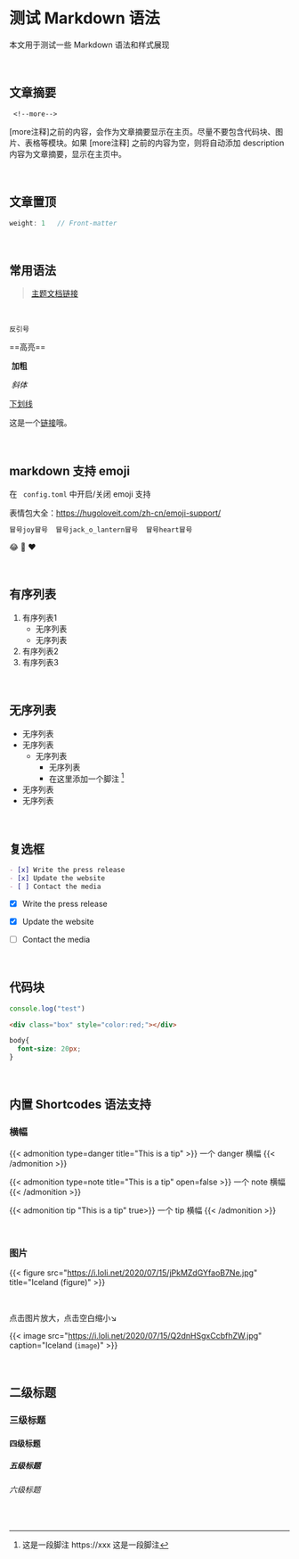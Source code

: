 # 测试 Markdown 语法


 <!--more-->

本文用于测试一些 Markdown 语法和样式展现

​	

## 文章摘要

```
 <!--more-->
```

[more注释]之前的内容，会作为文章摘要显示在主页。尽量不要包含代码块、图片、表格等模块。如果 [more注释] 之前的内容为空，则将自动添加 description 内容为文章摘要，显示在主页中。

​	

## 文章置顶

```js
weight: 1   // Front-matter
```

​	

## 常用语法

>   [主题文档链接](https://hugoloveit.com/zh-cn/theme-documentation-content/#3-%E5%86%85%E5%AE%B9%E6%91%98%E8%A6%81)

  ​

`反引号` 		

  ==高亮==   	

​	**加粗**   	

​	*斜体*  		

  <u>下划线</u>

这是一个[链接](https://gohugo.io/getting-started/quick-start/)哦。

​		  

## markdown 支持 emoji

在 ` config.toml` 中开启/关闭 emoji 支持

表情包大全：https://hugoloveit.com/zh-cn/emoji-support/

```html
冒号joy冒号  冒号jack_o_lantern冒号  冒号heart冒号
```

:joy:  :jack_o_lantern:  :heart:

​	

## 有序列表

1.  有序列表1
    +    无序列表
    +    无序列表
2.  有序列表2
3.  有序列表3




​	

## 无序列表

+   无序列表
+   无序列表
    +   无序列表
        +   无序列表
        +   在这里添加一个脚注 [^1]
+   无序列表
+   无序列表

[^1]: 这是一段脚注 https://xxx 这是一段脚注

​	



## 复选框

```markdown
- [x] Write the press release
- [x] Update the website
- [ ] Contact the media
```

- [x] Write the press release
- [x] Update the website
- [ ] Contact the media



​	

## 代码块


```js
console.log("test")
```

```html
<div class="box" style="color:red;"></div>
```

```css
body{
  font-size: 20px;
}
```



​	

## 内置 Shortcodes 语法支持

### 横幅

{{< admonition type=danger title="This is a tip" >}}
一个 danger 横幅
{{< /admonition >}}

{{< admonition type=note title="This is a tip" open=false >}}
一个 note 横幅
{{< /admonition >}}

{{< admonition tip "This is a tip" true>}}
一个 tip 横幅
{{< /admonition >}}

​	

### 图片

{{< figure src="https://i.loli.net/2020/07/15/jPkMZdGYfaoB7Ne.jpg" title="Iceland (figure)" >}}

​	

点击图片放大，点击空白缩小↘

{{< image src="https://i.loli.net/2020/07/15/Q2dnHSgxCcbfhZW.jpg" caption="Iceland (`image`)"   >}}



​	

##  二级标题

### 三级标题

#### 四级标题

##### 五级标题

###### 六级标题

​	
